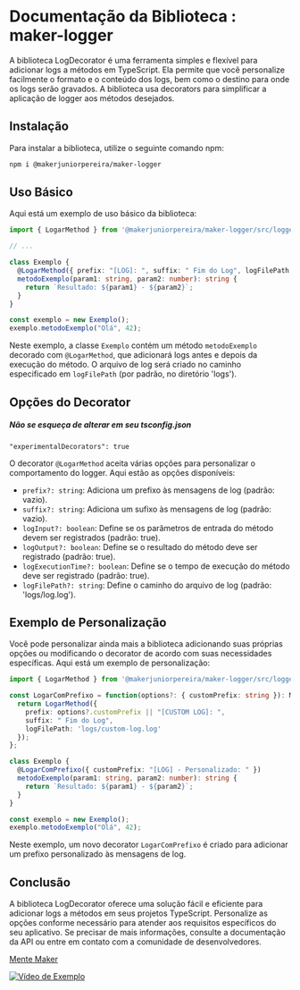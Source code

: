 # Documentação da Biblioteca : maker-logger

A biblioteca LogDecorator é uma ferramenta simples e flexível para adicionar logs a métodos em TypeScript. Ela permite que você personalize facilmente o formato e o conteúdo dos logs, bem como o destino para onde os logs serão gravados. A biblioteca usa decorators para simplificar a aplicação de logger aos métodos desejados.

## Instalação

Para instalar a biblioteca, utilize o seguinte comando npm:

```bash
npm i @makerjuniorpereira/maker-logger
```

## Uso Básico

Aqui está um exemplo de uso básico da biblioteca:

```typescript
import { LogarMethod } from '@makerjuniorpereira/maker-logger/src/logger';

// ...

class Exemplo {
  @LogarMethod({ prefix: "[LOG]: ", suffix: " Fim do Log", logFilePath: 'logs/log.log' })
  metodoExemplo(param1: string, param2: number): string {
    return `Resultado: ${param1} - ${param2}`;
  }
}

const exemplo = new Exemplo();
exemplo.metodoExemplo("Olá", 42);
```

Neste exemplo, a classe `Exemplo` contém um método `metodoExemplo` decorado com `@LogarMethod`, que adicionará logs antes e depois da execução do método. O arquivo de log será criado no caminho especificado em `logFilePath` (por padrão, no diretório 'logs').

## Opções do Decorator
##### Não se esqueça de alterar em seu *tsconfig.json*
```
"experimentalDecorators": true
```


O decorator `@LogarMethod` aceita várias opções para personalizar o comportamento do logger. Aqui estão as opções disponíveis:

- `prefix?: string`: Adiciona um prefixo às mensagens de log (padrão: vazio).
- `suffix?: string`: Adiciona um sufixo às mensagens de log (padrão: vazio).
- `logInput?: boolean`: Define se os parâmetros de entrada do método devem ser registrados (padrão: true).
- `logOutput?: boolean`: Define se o resultado do método deve ser registrado (padrão: true).
- `logExecutionTime?: boolean`: Define se o tempo de execução do método deve ser registrado (padrão: true).
- `logFilePath?: string`: Define o caminho do arquivo de log (padrão: 'logs/log.log').

## Exemplo de Personalização

Você pode personalizar ainda mais a biblioteca adicionando suas próprias opções ou modificando o decorator de acordo com suas necessidades específicas. Aqui está um exemplo de personalização:

```typescript
import { LogarMethod } from '@makerjuniorpereira/maker-logger/src/logger';

const LogarComPrefixo = function(options?: { customPrefix: string }): MethodDecorator {
  return LogarMethod({
    prefix: options?.customPrefix || "[CUSTOM LOG]: ",
    suffix: " Fim do Log",
    logFilePath: 'logs/custom-log.log'
  });
};

class Exemplo {
  @LogarComPrefixo({ customPrefix: "[LOG] - Personalizado: " })
  metodoExemplo(param1: string, param2: number): string {
    return `Resultado: ${param1} - ${param2}`;
  }
}

const exemplo = new Exemplo();
exemplo.metodoExemplo("Olá", 42);
```

Neste exemplo, um novo decorator `LogarComPrefixo` é criado para adicionar um prefixo personalizado às mensagens de log.

## Conclusão

A biblioteca LogDecorator oferece uma solução fácil e eficiente para adicionar logs a métodos em seus projetos TypeScript. Personalize as opções conforme necessário para atender aos requisitos específicos do seu aplicativo. Se precisar de mais informações, consulte a documentação da API ou entre em contato com a comunidade de desenvolvedores.

[Mente Maker]()

[![Vídeo de Exemplo](https://yt3.googleusercontent.com/_9ySzLdgPWVtE0yyiSIHlw5yejMDBHiryy-nVxDIqObvVoO-BGLm72NJVV0LENmrJrMTFoRC=s176-c-k-c0x00ffffff-no-rj)](https://www.youtube.com/channel/UCdHR_M4vqK1rtKo56RMQ9tQ)
